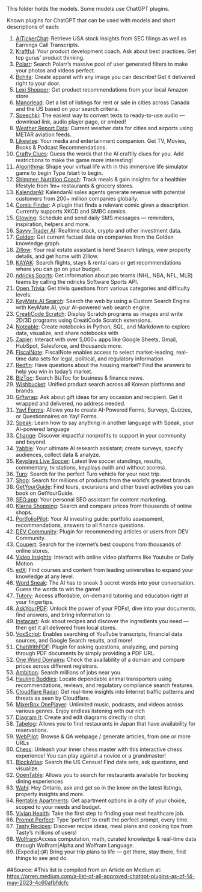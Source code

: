 This folder holds the models. Some models use ChatGPT plugins.

Known plugins for ChatGPT that can be used with models and short descriptions of each:

1. [AITickerChat](#): Retrieve USA stock insights from SEC filings as well as Earnings Call Transcripts.
2. [Kraftful](#): Your product development coach. Ask about best practices. Get top gurus’ product thinking.
3. [Polarr](#): Search Polarr’s massive pool of user generated filters to make your photos and videos perfect.
4. [Bohita](#): Create apparel with any image you can describe! Get it delivered right to your door.
5. [Lexi Shopper](#): Get product recommendations from your local Amazon store.
6. [Manorlead](#): Get a list of listings for rent or sale in cities across Canada and the US based on your search criteria.
7. [Speechki](#): The easiest way to convert texts to ready-to-use audio — download link, audio player page, or embed!
8. [Weather Report Data](#): Current weather data for cities and airports using METAR aviation feeds.
9. [Likewise](#): Your media and entertainment companion. Get TV, Movies, Books & Podcast Recommendations.
10. [Crafty Clues](#): Guess the words that the AI craftily clues for you. Add restrictions to make the game more interesting!
11. [Algorithma](#): Shape your virtual life with in this immersive life simulator game to begin Type /start to begin.
12. [Shimmer: Nutrition Coach](#): Track meals & gain insights for a healthier lifestyle from 1m+ restaurants & grocery stores.
13. [KalendarAI](#): KalendarAI sales agents generate revenue with potential customers from 200+ million companies globally.
14. [Comic Finder](#): A plugin that finds a relevant comic given a description. Currently supports XKCD and SMBC comics.
15. [Glowing](#): Schedule and send daily SMS messages — reminders, inspiration, helpers and more.
16. [Savvy Trader AI](#): Realtime stock, crypto and other investment data.
17. [Golden](#): Get current factual data on companies from the Golden knowledge graph.
18. [Zillow](#): Your real estate assistant is here! Search listings, view property details, and get home with Zillow.
19. [KAYAK](#): Search flights, stays & rental cars or get recommendations where you can go on your budget.
20. [ndricks Sports](#): Get information about pro teams (NHL, NBA, NFL, MLB) teams by calling the ndricks Software Sports API.
21. [Open Trivia](#): Get trivia questions from various categories and difficulty levels.
22. [KeyMate.AI Search](#): Search the web by using a Custom Search Engine with KeyMate.AI, your AI-powered web search engine.
23. [CreatiCode Scratch](#): Display Scratch programs as images and write 2D/3D programs using CreatiCode Scratch extensions.
24. [Noteable](#): Create notebooks in Python, SQL, and Markdown to explore data, visualize, and share notebooks with
25. [Zapier](#): Interact with over 5,000+ apps like Google Sheets, Gmail, HubSpot, Salesforce, and thousands more.
26. [FiscalNote](#): FiscalNote enables access to select market-leading, real-time data sets for legal, political, and regulatory information
27. [Redfin](#): Have questions about the housing market? Find the answers to help you win in today’s market.
28. [BizToc](#): Search BizToc for business & finance news.
29. [Wishbucket](#): Unified product search across all Korean platforms and brands.
30. [Giftwrap](#): Ask about gift ideas for any occasion and recipient. Get it wrapped and delivered, no address needed.
31. [Yay! Forms](#): Allows you to create AI-Powered Forms, Surveys, Quizzes, or Questionnaires on Yay! Forms.
32. [Speak](#): Learn how to say anything in another language with Speak, your AI-powered language
33. [Change](#): Discover impactful nonprofits to support in your community and beyond.
34. [Yabble](#): Your ultimate AI research assistant; create surveys, specify audiences, collect data & analyze.
35. [Keyplays Live Soccer](#): Latest live soccer standings, results, commentary, tv stations, keyplays (with and without scores).
36. [Turo](#): Search for the perfect Turo vehicle for your next trip.
37. [Shop](#): Search for millions of products from the world’s greatest brands.
38. [GetYourGuide](#): Find tours, excursions and other travel activities you can book on GetYourGuide.
39. [SEO.app](#): Your personal SEO assistant for content marketing.
40. [Klarna Shopping](#): Search and compare prices from thousands of online shops.
41. [PortfolioPilot](#): Your AI investing guide: portfolio assessment, recommendations, answers to all finance questions.
42. [DEV Community](#): Plugin for recommending articles or users from DEV Community.
43. [Coupert](#): Search for the internet’s best coupons from thousands of online stores.
44. [Video Insights](#): Interact with online video platforms like Youtube or Daily Motion.
45. [edX](#): Find courses and content from leading universities to expand your knowledge at any level.
46. [Word Sneak](#): The AI has to sneak 3 secret words into your conversation. Guess the words to win the game!
47. [Tutory](#): Access affordable, on-demand tutoring and education right at your fingertips.
48. [AskYourPDF](#): Unlock the power of your PDFs!, dive into your documents, find answers, and bring information to
49. [Instacart](#): Ask about recipes and discover the ingredients you need — then get it all delivered from local stores.
50. [VoxScript](#): Enables searching of YouTube transcripts, financial data sources, and Google Search results, and more!
51. [ChatWithPDF](#): Plugin for asking questions, analyzing, and parsing through PDF documents by simply providing a PDF URL.
52. [One Word Domains](#): Check the availability of a domain and compare prices across different registrars.
53. [Ambition](#): Search millions of jobs near you.
54. [Hauling Buddies](#): Locate dependable animal transporters using recommendations, reviews, and regulatory compliance search features.
55. [Cloudflare Radar](#): Get real-time insights into Internet traffic patterns and threats as seen by Cloudflare.
56. [MixerBox OnePlayer](#): Unlimited music, podcasts, and videos across various genres. Enjoy endless listening with our rich
57. [Diagram It](#): Create and edit diagrams directly in chat.
58. [Tabelog](#): Allows you to find restaurants in Japan that have availability for reservations.
59. [WebPilot](#): Browse & QA webpage / generate articles, from one or more URLs
60. [Chess](#): Unleash your inner chess master with this interactive chess experience! You can play against a novice or a grandmaster!
61. [BlockAtlas](#): Search the US Census! Find data sets, ask questions, and visualize.
62. [OpenTable](#): Allows you to search for restaurants available for booking dining experiences
63. [Wahi](#): Hey Ontario, ask and get so in the know on the latest listings, property insights and more.
64. [Rentable Apartments](#): Get apartment options in a city of your choice, scoped to your needs and budget.
65. [Vivian Health](#): Take the first step to finding your next healthcare job.
66. [Prompt Perfect](#): Type ‘perfect’ to craft the perfect prompt, every time.
67. [Tasty Recipes](#): Discover recipe ideas, meal plans and cooking tips from Tasty’s millions of users!
68. [Wolfram](#):Access computation, math, curated knowledge & real-time data through Wolfram|Alpha and Wolfram Language.
69. [Expedia]:(#) Bring your trip plans to life — get there, stay there, find things to see and do.


##Source:
#This list is compiled from an Article on Medium at:
https://orren.medium.com/a-list-of-all-approved-chatgpt-plugins-as-of-14-may-2023-4c60afbfdcfc
